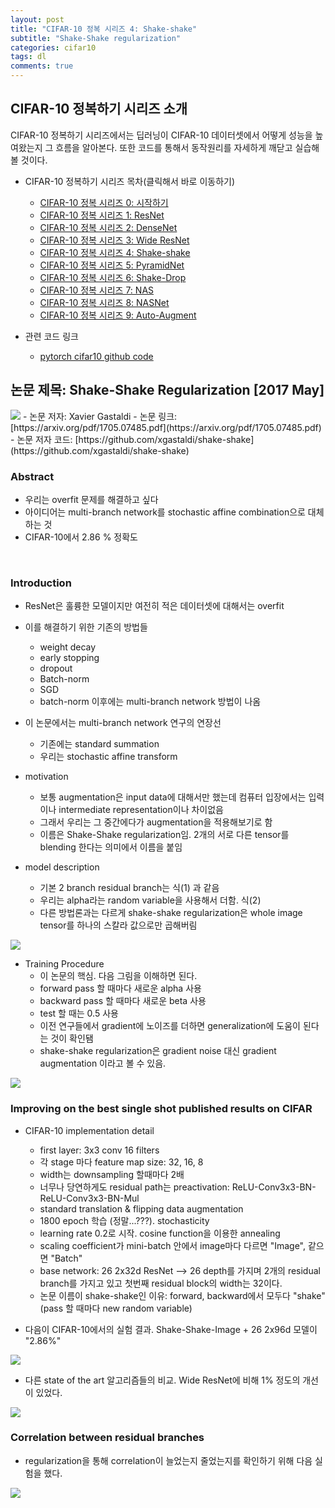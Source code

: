 ```yaml
---
layout: post
title: "CIFAR-10 정복 시리즈 4: Shake-shake"
subtitle: "Shake-Shake regularization"
categories: cifar10
tags: dl
comments: true
---
```


## CIFAR-10 정복하기 시리즈 소개
CIFAR-10 정복하기 시리즈에서는 딥러닝이 CIFAR-10 데이터셋에서 어떻게 성능을 높여왔는지 그 흐름을 알아본다. 또한 코드를 통해서 동작원리를 자세하게 깨닫고 실습해볼 것이다. 

- CIFAR-10 정복하기 시리즈 목차(클릭해서 바로 이동하기)
  - [CIFAR-10 정복 시리즈 0: 시작하기](https://dnddnjs.github.io/cifar10/2018/10/08/start_cifar10/)
  - [CIFAR-10 정복 시리즈 1: ResNet](https://dnddnjs.github.io/cifar10/2018/10/09/resnet/)
  - [CIFAR-10 정복 시리즈 2: DenseNet](https://dnddnjs.github.io/cifar10/2018/10/11/densenet/)
  - [CIFAR-10 정복 시리즈 3: Wide ResNet](https://dnddnjs.github.io/cifar10/2018/10/12/wide_resnet/)
  - [CIFAR-10 정복 시리즈 4: Shake-shake](https://dnddnjs.github.io/cifar10/2018/10/13/shake_shake/)
  - [CIFAR-10 정복 시리즈 5: PyramidNet](https://dnddnjs.github.io/cifar10/2018/10/24/pyramidnet/)
  - [CIFAR-10 정복 시리즈 6: Shake-Drop](https://dnddnjs.github.io/cifar10/2018/10/19/shake_drop/)
  - [CIFAR-10 정복 시리즈 7: NAS](https://dnddnjs.github.io/cifar10/2018/11/04/nas/)
  - [CIFAR-10 정복 시리즈 8: NASNet](https://dnddnjs.github.io/cifar10/2018/11/03/nasnet/)
  - [CIFAR-10 정복 시리즈 9: Auto-Augment](https://dnddnjs.github.io/cifar10/2018/10/31/autoaugment/)

- 관련 코드 링크
  - [pytorch cifar10 github code](https://github.com/dnddnjs/pytorch-cifar10) 

## 논문 제목: Shake-Shake Regularization [2017 May]

<img src="https://www.dropbox.com/s/9n36ifz9ctxg90q/Screenshot%202018-10-13%2015.30.42.png?dl=1">
- 논문 저자: Xavier Gastaldi
- 논문 링크: [https://arxiv.org/pdf/1705.07485.pdf](https://arxiv.org/pdf/1705.07485.pdf)
- 논문 저자 코드: [https://github.com/xgastaldi/shake-shake](https://github.com/xgastaldi/shake-shake)

<br/>

### Abstract
- 우리는 overfit 문제를 해결하고 싶다
- 아이디어는 multi-branch network를 stochastic affine combination으로 대체하는 것
- CIFAR-10에서 2.86 % 정확도

<br/>

### Introduction

- ResNet은 훌륭한 모델이지만 여전히 적은 데이터셋에 대해서는 overfit
- 이를 해결하기 위한 기존의 방법들
  - weight decay
  - early stopping
  - dropout
  - Batch-norm
  - SGD
  - batch-norm 이후에는 multi-branch network 방법이 나옴

- 이 논문에서는 multi-branch network 연구의 연장선
  - 기존에는 standard summation
  - 우리는 stochastic affine transform

- motivation
  - 보통 augmentation은 input data에 대해서만 했는데 컴퓨터 입장에서는 입력이나 intermediate representation이나 차이없음
  - 그래서 우리는 그 중간에다가 augmentation을 적용해보기로 함
  - 이름은 Shake-Shake regularization임. 2개의 서로 다른 tensor를 blending 한다는 의미에서 이름을 붙임

- model description
  - 기본 2 branch residual branch는 식(1) 과 같음
  - 우리는 alpha라는 random variable을 사용해서 더함. 식(2)
  - 다른 방법론과는 다르게 shake-shake regularization은 whole image tensor를 하나의 스칼라 값으로만 곱해버림

<img src="https://www.dropbox.com/s/47rlhz4hkvt6twh/Screenshot%202018-10-13%2019.05.00.png?dl=1">

- Training Procedure
  - 이 논문의 핵심. 다음 그림을 이해하면 된다.
  - forward pass 할 때마다 새로운 alpha 사용
  - backward pass 할 때마다 새로운 beta 사용
  - test 할 때는 0.5 사용
  - 이전 연구들에서 gradient에 노이즈를 더하면 generalization에 도움이 된다는 것이 확인됌
  - shake-shake regularization은 gradient noise 대신 gradient augmentation 이라고 볼 수 있음.

<img src="https://www.dropbox.com/s/t2ijf2ahf5dkxa1/Screenshot%202018-10-13%2019.32.12.png?dl=1">

<br/>

### Improving on the best single shot published results on CIFAR

- CIFAR-10 implementation detail
  - first layer: 3x3 conv 16 filters
  - 각 stage 마다 feature map size: 32, 16, 8
  - width는 downsampling 할때마다 2배
  - 너무나 당연하게도 residual path는 preactivation: ReLU-Conv3x3-BN-ReLU-Conv3x3-BN-Mul
  - standard translation & flipping data augmentation
  - 1800 epoch 학습 (정말...???). stochasticity
  - learning rate 0.2로 시작. cosine function을 이용한 annealing
  - scaling coefficient가 mini-batch 안에서 image마다 다르면 "Image", 같으면 "Batch"
  - base network: 26 2x32d ResNet --> 26 depth를 가지며 2개의 residual branch를 가지고 있고 첫번째 residual block의 width는 32이다.
  - 논문 이름이 shake-shake인 이유: forward, backward에서 모두다 "shake"(pass 할 때마다 new random variable)

- 다음이 CIFAR-10에서의 실험 결과. Shake-Shake-Image + 26 2x96d 모델이 "2.86%"

<img src="https://www.dropbox.com/s/2t3twjh4sah9gwv/Screenshot%202018-10-13%2020.08.06.png?dl=1">

- 다른 state of the art 알고리즘들의 비교. Wide ResNet에 비해 1% 정도의 개선이 있었다.
<img src="https://www.dropbox.com/s/0pz8j5u8a24pr5z/Screenshot%202018-10-13%2020.09.49.png?dl=1">

<br/>

### Correlation between residual branches

- regularization을 통해 correlation이 늘었는지 줄었는지를 확인하기 위해 다음 실험을 했다.

<img src="https://www.dropbox.com/s/5ou3gczb6dgj17z/Screenshot%202018-10-13%2020.24.27.png?dl=1">